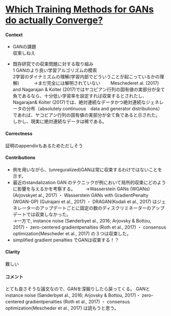 # [Which Training Methods for GANs do actually Converge?](http://proceedings.mlr.press/v80/mescheder18a/mescheder18a.pdf)

#### Context
* GANの課題  
収束しねえ  

* 既存研究での収束問題に対する取り組み  
1 GANのより良い学習アルゴリズムの模索  
2学習のダイナミズムの理解(学習内部でどういうことが起こっているかの理解)　　
　→まだ完全には解明されていない
　　Meschederet al. (2017) and Nagarajan & Kolter (2017)ではヤコビアン行列の固有値の実部分が全て負であるなら、十分低い学習率を設定すれば収束するとされたし、Nagarajan& Kolter (2017)では、絶対連続なデータかつ絶対連続なジェネレータの分布（absolutely continuous　data and generator distributions）であれば、ヤコビアン行列の固有値の実部分が全て負であると示された。  
  しかし、現実に絶対連続なデータは稀である。
  
#### Correctness
  証明のappendixもあるためただしそう
  
#### Contributions  
* 例を用いながら、(unreguralized)GANは常に収束するわけではないことを示す。
* 最近のstandalization GAN のテクニックが例において局所的収束にどのように影響を与えるかを考察する。
　　→Wasserstein GANs (WGANs) (Arjovskyet al., 2017) ・ Wasserstein GANs with GradientPenalty (WGAN-GP) (Gulrajani et al., 2017) ・ DRAGAN(Kodali et al., 2017) はジェネレーターのアップデートごとに固定の数のディスクリミネーターのアップデートでは収束しなかった。  
  →一方で, instance noise (Sønderbyet al., 2016; Arjovsky & Bottou, 2017)・ zero-centered gradientpenalties (Roth et al., 2017) ・ consensus optimization(Mescheder et al., 2017) の３つは収束した。　　
*  simplified gradient penalties でGANは収束する！？
 
####  Clarity
難しい

#### コメント
とても良さそうな論文なので、GANを深掘りしたら戻ってくる。
GANとinstance noise (Sønderbyet al., 2016; Arjovsky & Bottou, 2017)・ zero-centered gradientpenalties (Roth et al., 2017) ・ consensus optimization(Mescheder et al., 2017) は読もうと思う。
